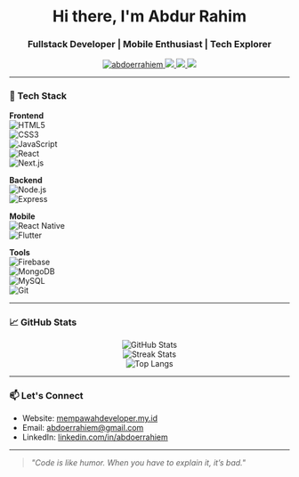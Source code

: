 <h1 align="center">Hi there, I'm Abdur Rahim</h1>
<h3 align="center">Fullstack Developer | Mobile Enthusiast | Tech Explorer</h3>

<p align="center">
  <a href="https://github.com/abdoerrahiem">
    <img src="https://komarev.com/ghpvc/?username=abdoerrahiem&label=Profile%20views&color=0e75b6&style=flat" alt="abdoerrahiem" />
  </a>
  <a href="https://linkedin.com/in/abdoerrahiem">
    <img src="https://img.shields.io/badge/LinkedIn-abdoerrahiem-blue?style=flat&logo=linkedin" />
  </a>
  <a href="mailto:abdoerrahiem@gmail.com">
    <img src="https://img.shields.io/badge/Email-abdoerrahiem@gmail.com-red?style=flat&logo=gmail" />
  </a>
  <a href="https://mempawahdeveloper.my.id">
    <img src="https://img.shields.io/badge/Website-mempawahdeveloper.my.id-0e83cd?style=flat&logo=google-chrome&logoColor=white" />
  </a>
</p>

---

### 🚀 Tech Stack

**Frontend**  
![HTML5](https://img.shields.io/badge/-HTML5-E34F26?logo=html5&logoColor=white&style=flat)  
![CSS3](https://img.shields.io/badge/-CSS3-1572B6?logo=css3&logoColor=white&style=flat)  
![JavaScript](https://img.shields.io/badge/-JavaScript-F7DF1E?logo=javascript&logoColor=black&style=flat)  
![React](https://img.shields.io/badge/-React-61DAFB?logo=react&logoColor=black&style=flat)  
![Next.js](https://img.shields.io/badge/-Next.js-000000?logo=nextdotjs&logoColor=white&style=flat)

**Backend**  
![Node.js](https://img.shields.io/badge/-Node.js-339933?logo=node.js&logoColor=white&style=flat)  
![Express](https://img.shields.io/badge/-Express-000000?logo=express&logoColor=white&style=flat)

**Mobile**  
![React Native](https://img.shields.io/badge/-React%20Native-61DAFB?logo=react&logoColor=black&style=flat)  
![Flutter](https://img.shields.io/badge/-Flutter-02569B?logo=flutter&logoColor=white&style=flat)

**Tools**  
![Firebase](https://img.shields.io/badge/-Firebase-FFCA28?logo=firebase&logoColor=black&style=flat)  
![MongoDB](https://img.shields.io/badge/-MongoDB-47A248?logo=mongodb&logoColor=white&style=flat)  
![MySQL](https://img.shields.io/badge/-MySQL-4479A1?logo=mysql&logoColor=white&style=flat)  
![Git](https://img.shields.io/badge/-Git-F05032?logo=git&logoColor=white&style=flat)

---

### 📈 GitHub Stats

<p align="center">
  <img src="https://github-readme-stats.vercel.app/api?username=abdoerrahiem&show_icons=true&theme=tokyonight" alt="GitHub Stats" />
  <br />
  <img src="https://github-readme-streak-stats.herokuapp.com/?user=abdoerrahiem&theme=tokyonight" alt="Streak Stats" />
  <br />
  <img src="https://github-readme-stats.vercel.app/api/top-langs/?username=abdoerrahiem&layout=compact&theme=tokyonight" alt="Top Langs" />
</p>

---

### 📫 Let's Connect

- Website: [mempawahdeveloper.my.id](https://mempawahdeveloper.my.id)  
- Email: [abdoerrahiem@gmail.com](mailto:abdoerrahiem@gmail.com)  
- LinkedIn: [linkedin.com/in/abdoerrahiem](https://linkedin.com/in/abdoerrahiem)

---

> _"Code is like humor. When you have to explain it, it’s bad."_
